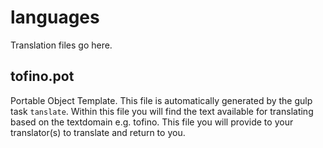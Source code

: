 # languages

Translation files go here.

## tofino.pot

Portable Object Template. This file is automatically generated by the gulp task `tanslate`. Within this file you will find the text available for translating based on the textdomain e.g. tofino. This file you will provide to your translator(s) to translate and return to you.
